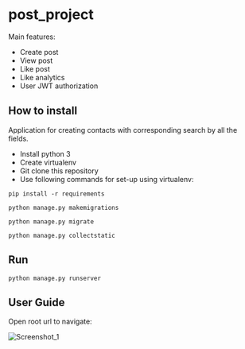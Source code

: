 # post_project

Main features:

- Create post
- View post
- Like post
- Like analytics
- User JWT authorization

## How to install
Application for creating contacts with corresponding search by all the fields.
* Install python 3
* Create virtualenv
* Git clone this repository
* Use following commands for set-up using virtualenv:

``pip install -r requirements``

``python manage.py makemigrations``

``python manage.py migrate``

``python manage.py collectstatic``

## Run 

``python manage.py runserver``

## User Guide

Open root url to navigate:

![Screenshot_1](https://user-images.githubusercontent.com/52380931/159695243-d6cc9696-f2cd-463b-a49e-61bcae9ef91a.png)

